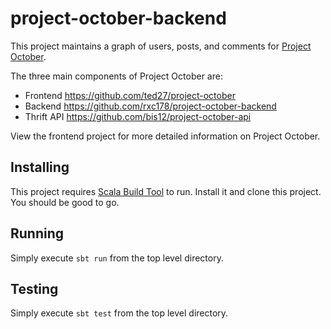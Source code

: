 project-october-backend
=======================

This project maintains a graph of users, posts, and comments for [Project October](https://github.com/ted27/project-october).

The three main components of Project October are:

* Frontend https://github.com/ted27/project-october
* Backend https://github.com/rxc178/project-october-backend
* Thrift API https://github.com/bis12/project-october-api

View the frontend project for more detailed information on Project October.

Installing
----------
This project requires [Scala Build Tool](http://www.scala-sbt.org/) to run.  Install it and clone this project.  You should be good to go.

Running
-------
Simply execute `sbt run` from the top level directory.

Testing
-------
Simply execute `sbt test` from the top level directory.

